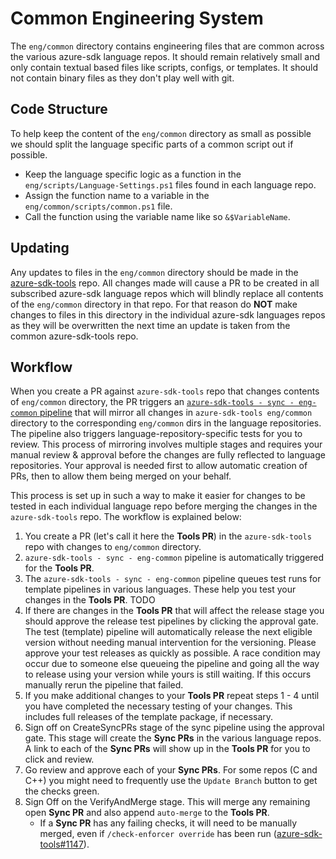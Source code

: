 # Common Engineering System

The `eng/common` directory contains engineering files that are common across the various azure-sdk language repos.
It should remain relatively small and only contain textual based files like scripts, configs, or templates. It
should not contain binary files as they don't play well with git.

## Code Structure

To help keep the content of the `eng/common` directory as small as possible we should split the language specific parts of a common script out if possible.
- Keep the language specific logic as a function in the `eng/scripts/Language-Settings.ps1` files found in each language repo.
- Assign the function name to a variable in the `eng/common/scripts/common.ps1` file.
- Call the function using the variable name like so `&$VariableName`.

## Updating

Any updates to files in the `eng/common` directory should be made in the [azure-sdk-tools](https://github.com/azure/azure-sdk-tools) repo.
All changes made will cause a PR to be created in all subscribed azure-sdk language repos which will blindly replace all contents of
the `eng/common` directory in that repo. For that reason do **NOT** make changes to files in this directory in the individual azure-sdk
languages repos as they will be overwritten the next time an update is taken from the common azure-sdk-tools repo.

## Workflow

When you create a PR against `azure-sdk-tools` repo that changes contents of `eng/common` directory, the PR
triggers an [`azure-sdk-tools - sync - eng-common` pipeline](https://dev.azure.com/azure-sdk/internal/_build?definitionId=1372&_a=summary) that will mirror all changes in `azure-sdk-tools eng/common` directory
to the corresponding `eng/common` dirs in the language repositories. The pipeline also triggers language-repository-specific tests for you to review. This process of mirroring involves multiple stages and requires
your manual review & approval before the changes are fully reflected to language repositories. Your approval is needed first to allow automatic creation of PRs, then to allow them being merged on your behalf.

This process is set up in such a way to make it easier for changes to be tested in each individual language repo before merging the changes in the `azure-sdk-tools` repo. The workflow is explained below:

1. You create a PR (let's call it here the **Tools PR**) in the `azure-sdk-tools` repo with changes to `eng/common` directory.
2. `azure-sdk-tools - sync - eng-common` pipeline is automatically triggered for the **Tools PR**.
3. The  `azure-sdk-tools - sync - eng-common` pipeline queues test runs for template pipelines in various languages. These help you test your changes in the **Tools PR**. TODO
4. If there are changes in the **Tools PR** that will affect the release stage you should approve the release test pipelines by clicking the approval gate. The test (template) pipeline will automatically release the next eligible version without needing manual intervention for the versioning. Please approve your test releases as quickly as possible. A race condition may occur due to someone else queueing the pipeline and going all the way to release using your version while yours is still waiting. If this occurs manually rerun the pipeline that failed.
5.  If you make additional changes to your **Tools PR** repeat steps 1 - 4 until you have completed the necessary testing of your changes. This includes full releases of the template package, if necessary.
6. Sign off on CreateSyncPRs stage of the sync pipeline using the approval gate. This stage will create the **Sync PRs** in the various language repos. A link to each of the **Sync PRs** will show up in the **Tools PR** for you to click and review.
7. Go review and approve each of your **Sync PRs**. For some repos (C and C++) you might need to frequently use the `Update Branch` button to get the checks green.
8. Sign Off on the VerifyAndMerge stage. This will merge any remaining open **Sync PR** and also append `auto-merge` to the **Tools PR**.
   * If a **Sync PR** has any failing checks, it will need to be manually merged, even if `/check-enforcer override` has been run ([azure-sdk-tools#1147](https://github.com/Azure/azure-sdk-tools/issues/1147)).